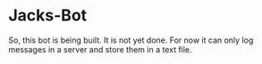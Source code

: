 # Jacks-Bot

So, this bot is being built. It is not yet done.
For now it can only log messages in a server and store them in a text file.
